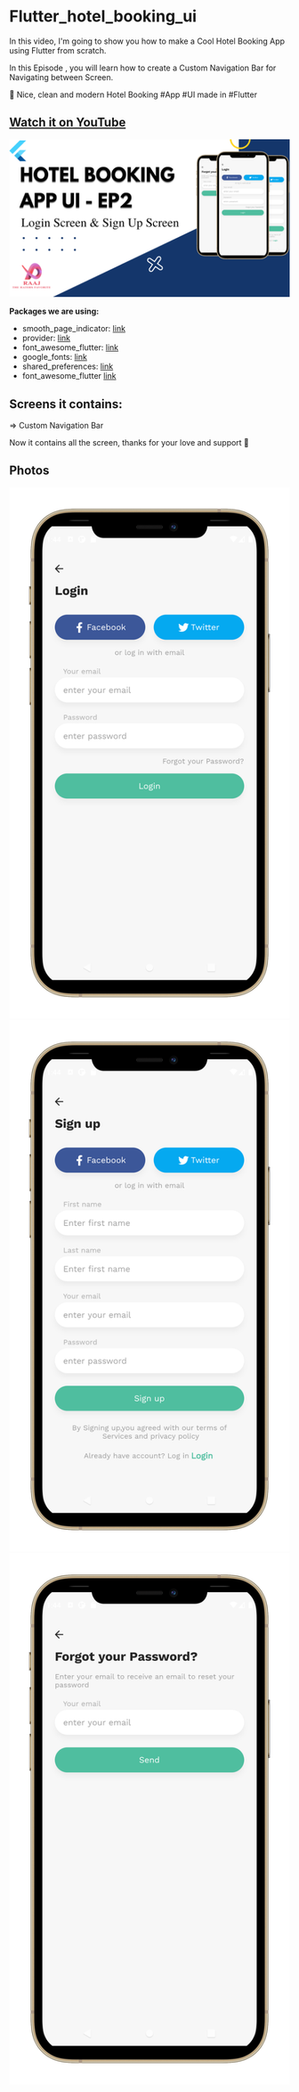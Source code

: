 # Flutter_hotel_booking_ui

In this video, I'm going to show you how to make a Cool Hotel Booking App using Flutter from scratch.

In this Episode , you will learn how to create a Custom Navigation Bar for Navigating between Screen.

🚀 Nice, clean and modern Hotel Booking #App #UI made in #Flutter

## [Watch it on YouTube](https://youtu.be/cCion2y7hNE)
![Preview](U4.png)
   
**Packages we are using:**

-   smooth_page_indicator: [link](https://pub.dev/packages/smooth_page_indicator)
-   provider: [link](https://pub.dev/packages/provider)
-   font_awesome_flutter: [link](https://pub.dev/packages/font_awesome_flutter)
-   google_fonts: [link](https://pub.dev/packages/google_fonts)
-   shared_preferences: [link](https://pub.dev/packages/shared_preferences)
-   font_awesome_flutter [link](https://pub.dev/packages/font_awesome_flutter)

## Screens it contains:

=> Custom Navigation Bar

Now it contains all the screen, thanks for your love and support 🙏 

## Photos
![Preview](U1.png)
![Preview](U2.png)
![Preview](U3.png)
